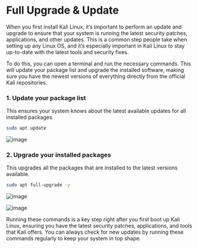 # Full Upgrade & Update

When you first install Kali Linux, it’s important to perform an update and upgrade to ensure that your system is running the latest security patches, applications, and other updates. This is a common step people take when setting up any Linux OS, and it’s especially important in Kali Linux to stay up-to-date with the latest tools and security fixes.

To do this, you can open a terminal and run the necessary commands. This will update your package list and upgrade the installed software, making sure you have the newest versions of everything directly from the official Kali repositories.

### 1. Update your package list

This ensures your system knows about the latest available updates for all installed packages.

```bash
sudo apt update
```

![image](https://github.com/user-attachments/assets/9f60177d-a8fa-47a4-bed4-bf44cc72c381)

### 2. Upgrade your installed packages

This upgrades all the packages that are installed to the latest versions available.

```bash
sudo apt full-upgrade -y
```

![image](https://github.com/user-attachments/assets/1fc314d3-0961-4524-9616-85b7f93bce2c)

![image](https://github.com/user-attachments/assets/c28ad848-8b06-4f4d-ad31-1d01761b5f0d)

Running these commands is a key step right after you first boot up Kali Linux, ensuring you have the latest security patches, applications, and tools that Kali offers. You can always check for new updates by running these commands regularly to keep your system in top shape.

